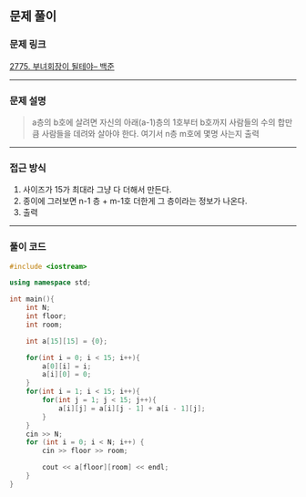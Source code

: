 ##  문제 풀이

###  문제 링크  
[2775. 부녀회장이 될테야– 백준](https://www.acmicpc.net/problem/2775)

---

###  문제 설명  
> a층의 b호에 살려면 자신의 아래(a-1)층의 1호부터 b호까지 사람들의 수의 합만큼 사람들을 데려와 살아야 한다. 여기서 n층 m호에 몇명 사는지 출력
---

###  접근 방식  
1. 사이즈가 15가 최대라 그냥 다 더해서 만든다.
2. 종이에 그러보면 n-1 층 + m-1호 더한게 그 층이라는 정보가 나온다.
3. 출력

---

### 풀이 코드

```cpp
#include <iostream>

using namespace std;

int main(){
    int N;
    int floor;
    int room;

    int a[15][15] = {0};

    for(int i = 0; i < 15; i++){
        a[0][i] = i;
        a[i][0] = 0;
    }
    for(int i = 1; i < 15; i++){
        for(int j = 1; j < 15; j++){
            a[i][j] = a[i][j - 1] + a[i - 1][j];
        }
    }
    cin >> N;
    for (int i = 0; i < N; i++) {
        cin >> floor >> room;

        cout << a[floor][room] << endl;
    }
} 
```


